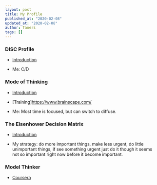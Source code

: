 ```yaml
---
layout: post
title: My Profile
published_at: "2020-02-08"
updated_at: "2020-02-08"
author: Taners
tags: []
---
```



 
### DISC Profile

- [Introduction](https://www.discprofile.com/what-is-disc/overview/)

- Me: C/D

### Mode of Thinking

- [Introduction](https://www.brainscape.com/blog/2016/08/better-learning-focused-vs-diffuse-thinking/)

- [Training]https://www.brainscape.com/

- Me: Most time is focused, but can switch to diffuse.

### The Eisenhower Decision Matrix

- [Introduction](https://www.artofmanliness.com/articles/eisenhower-decision-matrix/)

- My strategy: do more important things, make less urgent, do little unimportant things, if see something urgent just do it though it seems not so important right now before it become important. 

### Model Thinker

- [Coursera](https://www.coursera.org/learn/model-thinking)

